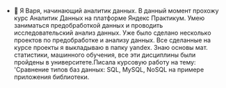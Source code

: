 - 👋 Я Варя, начинающий аналитик данных. В данный момент прохожу курс Аналитик Данных на платформе Яндекс Практикум.  Умею заниматься предобработкой данных и проводить исследовательский анализ данных. Уже было сделано несколько проектов по предобработке и анализу данных. Все сделанные на курсе проекты я выкладываю в папку yandex. Знаю основы мат. статистики, машинного обучения, все эти дисциплины были пройдены в университете.Писала курсовую работу на тему: 'Сравнение типов баз данных: SQL, MySQL, NoSQL на примере приложения библиотеки. 

